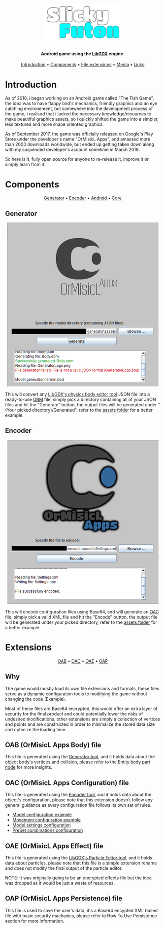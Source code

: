 <h1 align="center">
  <br>
  <img width=50% src="https://github.com/MedAnisBenSalah/Slicky-Futon/blob/master/docs/Logo.png">
</h1>

<h4 align="center">
  Android game using the <a href="https://libgdx.badlogicgames.com/">LibGDX</a> engine.
</h4>

<p align="center">
  <a href="#introduction">Introduction</a> •
  <a href="#components">Components</a> •
  <a href="#extensions">File extensions</a> •
  <a href="#links">Media</a> •
  <a href="http://wiki.tron.network">Links</a>
</p>

# Introduction

As of 2016, i began working on an Android game called "The Fish Game", the idea was to have flappy bird's mechanics, 
friendly graphics and an eye catching environement, but somewhere into the development process of the game, i realised
that i lacked the necessary knowledge/resources to make beautiful graphics assets, so i quickly shifted the game into a
simpler, less textured and more shape oriented graphics.

As of September 2017, the game was officially released on Google's Play Store under the developer's name "OrMisicL Apps",
and amassed more than 2000 downloads worldwide, but ended up getting taken down along with my suspended developer's account
sometime in March 2018.

So here is it, fully open source for anyone to re-release it, improve it or simply learn from it.

# Components

<p align="center">
  <a href="#generator">Generator</a> •
  <a href="#encoder">Encoder</a> •
  <a href="#android">Android</a> •
  <a href="#core">Core</a>
</p>

## Generator

<p align="center">
<img src="https://github.com/MedAnisBenSalah/Slicky-Futon/blob/master/docs/Generator.png">
</p>

This will convert any <a href="https://github.com/MovingBlocks/box2d-editor">LibGDX's physics body editor tool</a> JSON file 
into a ready-to-use <a href="#obm">OBM</a> file, simply pick a directory containing all of your JSON files and hit the "Generate"
button, the output files will be generated under "(Your picked directory)/Generated", refer to the <a href="https://github.com/MedAnisBenSalah/Slicky-Futon/tree/master/generator/assets">
assets folder</a> for a better example.

## Encoder

<p align="center">
<img src="https://github.com/MedAnisBenSalah/Slicky-Futon/blob/master/docs/Encoder.png">
</p>

This will encode configuration files using Base64, and will generate an <a href="#oac">OAC</a> file, simply pick a valid XML file and hit the "Encode"
button, the output file will be generated under your picked directory, refer to the <a href="https://github.com/MedAnisBenSalah/Slicky-Futon/tree/master/encoder/assets">
assets folder</a> for a better example.

# Extensions

<p align="center">
  <a href="#oab-ormisicl-apps-body-file">OAB</a> •
  <a href="#oac-ormisicl-apps-configuration-file">OAC</a> •
  <a href="#oae-ormisicl-apps-effect-file">OAE</a> •
  <a href="#oap-ormisicl-apps-persistence-file">OAP</a>
</p>

## Why

The game would mostly load its own file extensions and formats, these files serve as a dynamic configuration tools to modifying the game
without changing the code (Example).

Most of these files are Base64 encrypted, this would offer an extra layer of security for the final product and could potentially
lower the risks of undesired modifications, other extensions are simply a collection of vertices and points and are constructed in order
to minimalize the stored data size and optimize the loading time.

## OAB (OrMisicL Apps Body) file

This file is generated using the <a href="#generator">Generator tool</a>, and it holds data about the object body's vertices and 
collision, please refer to the <a href="https://github.com/MedAnisBenSalah/Slicky-Futon/blob/master/core/src/com/ormisiclapps/slickyfuton/game/nodes/entity/EntityBodyPartNode.java">
Entity body part node</a> for more insights.

## OAC (OrMisicL Apps Configuration) file

This file is generated using the <a href="#generator">Encoder tool</a>, and it holds data about the object's configuration, please note that this extension
doesn't follow any general guidance as every configuration file follows its own set of rules.
* <a href="https://github.com/MedAnisBenSalah/Slicky-Futon/blob/master/decoded-assets/Models/Chainsaw/Settings.xml">Model configuration example</a>
* <a href="https://github.com/MedAnisBenSalah/Slicky-Futon/blob/master/decoded-assets/Models/Chainsaw/Movement-1.xml">Movement configuration example</a>
* <a href="https://github.com/MedAnisBenSalah/Slicky-Futon/blob/master/decoded-assets/Models/ModelsSettings.xml">Model settings configuration</a>
* <a href="https://github.com/MedAnisBenSalah/Slicky-Futon/blob/master/decoded-assets/Models/PreSetCombinations.xml">PreSet combinations configuration</a>

## OAE (OrMisicL Apps Effect) file

This file is generated using the <a href="https://github.com/libgdx/libgdx/wiki/2D-Particle-Editor">LibGDX's Particle Editor tool</a>, 
and it holds data about particles, please note that this file is a simple extension rename and does not modify the final output of the particle editor.

NOTE: It was originally going to be an encrypted effects file but the idea was dropped as it would be just a waste of resources.

## OAP (OrMisicL Apps Persistence) file

This file is used to save the user's data, it's a Base64 encypted XML based file with basic security machanics,
please refer to How To Use Persistence section for more information.
